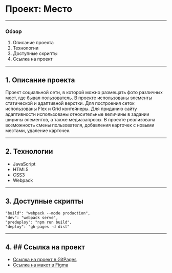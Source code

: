 # Проект: Место
____
### Обзор ###
1. Описание проекта
2. Технологии
3. Доступные скрипты
4. Ссылка на проект
____
## 1. Описание проекта ##
Проект социальной сети, в которой можно размещать фото различных мест, где бывал пользователь. В проекте использованы элементы статической и адаптивной верстки. Для построения сеток использованы Flex и Grid контейнеры. Для приданию сайту адаптивности использованы относительные величины в задании ширины элементов, а также медиазапросы. В проекте реализована возможность смены пользователя, добавления карточек с новыми местами, удаление карточек.

___
## 2. Технологии ##
* JavaScript
* HTML5
* CSS3
* Webpack

___
## 3. Доступные скрипты ##
    "build": "webpack --mode production",
    "dev": "webpack serve",
    "predeploy": "npm run build",
    "deploy": "gh-pages -d dist"

___
## 4. ## Ссылка на проект
* [Ссылка на проект в GitPages](https://danielermal.github.io/mesto-project/)
* [Ссылка на макет в Figma](https://www.figma.com/file/2cn9N9jSkmxD84oJik7xL7/JavaScript.-Sprint-4?node-id=0%3A1)
